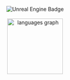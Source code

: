 <p align="center">
  <img src="https://img.shields.io/badge/unreal%20engine-0E1128?style=badge&logo=unrealengine&logoColor=white" alt="Unreal Engine Badge"/>
  <br/>
  <br/>

  
  <img src="https://github-readme-stats.vercel.app/api/top-langs?username=kenzz55&locale=en&hide_title=false&layout=compact&card_width=320&langs_count=5&theme=dracula&hide_border=false" height="150" alt="languages graph"/>
</p>
